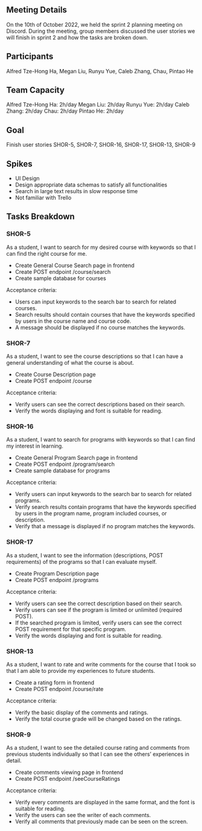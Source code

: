 ## Meeting Details
On the 10th of October 2022, we held the sprint 2 planning meeting on Discord. During the meeting, group members discussed the user stories we will finish in sprint 2 and how the tasks are broken down. 

## Participants
Alfred Tze-Hong Ha, Megan Liu, Runyu Yue, Caleb Zhang, Chau, Pintao He

## Team Capacity
Alfred Tze-Hong Ha:	2h/day
Megan Liu:		2h/day
Runyu Yue:		2h/day
Caleb Zhang:		2h/day
Chau:			2h/day
Pintao He:		2h/day


## Goal
Finish user stories SHOR-5, SHOR-7, SHOR-16, SHOR-17, SHOR-13, SHOR-9

## Spikes
- UI Design
- Design appropriate data schemas to satisfy all functionalities
- Search in large text results in slow response time
- Not familiar with Trello

## Tasks Breakdown
### SHOR-5  
As a student, I want to search for my desired course with keywords so that I can find the right course for me.
- Create General Course Search page in frontend
- Create POST endpoint /course/search
- Create sample database for courses

Acceptance criteria:  
- Users can input keywords to the search bar to search for related courses.   
- Search results should contain courses that have the keywords specified by users in the course name and course code.   
- A message should be displayed if no course matches the keywords.  


### SHOR-7
As a student, I want to see the course descriptions so that I can have a general understanding of what the course is about.
- Create Course Description page
- Create POST endpoint /course

Acceptance criteria:  
- Verify users can see the correct descriptions based on their search.    
- Verify the words displaying and font is suitable for reading.   



### SHOR-16 	
As a student, I want to search for programs with keywords so that I can find my interest in learning.
- Create General Program Search page in frontend
- Create POST endpoint /program/search
- Create sample database for programs

Acceptance criteria:  
- Verify users can input keywords to the search bar to search for related programs.   
- Verify search results contain programs that have the keywords specified by users in the program name, program included courses, or description.  
- Verify that a message is displayed if no program matches the keywords. 


### SHOR-17	
As a student, I want to see the information (descriptions, POST requirements) of the programs so that I can evaluate myself.		
- Create Program Description page
- Create POST endpoint /programs

Acceptance criteria:
- Verify users can see the correct description based on their search.       
- Verify users can see if the program is limited or unlimited (required POST).   
- If the searched program is limited, verify users can see the correct POST requirement for that specific program.   
- Verify the words displaying and font is suitable for reading.    

### SHOR-13
As a student, I want to rate and write comments for the course that I took so that I am able to provide my experiences to future students.
- Create a rating form in frontend
- Create POST endpoint /course/rate

Acceptance criteria:
- Verify the basic display of the comments and ratings.   
- Verify the total course grade will be changed based on the ratings.   

### SHOR-9
As a student, I want to see the detailed course rating and comments from previous students individually so that I can see the others’ experiences in detail.
- Create comments viewing page in frontend
- Create POST endpoint /seeCourseRatings

Acceptance criteria:
- Verify every comments are displayed in the same format, and the font is suitable for reading.  
- Verify the users can see the writer of each comments.   
- Verify all comments that previously made can be seen on the screen. 
